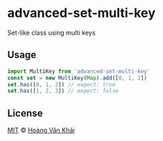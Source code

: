 # advanced-set-multi-key

Set-like class using multi keys

## Usage

```javascript
import MultiKey from 'advanced-set-multi-key'
const set = new MultiKey(Map).add([0, 1, 2])
set.has([0, 1, 2]) // expect: true
set.has([1, 2, 3]) // expect: false
```

## License

[MIT](https://git.io/vhaEz) © [Hoàng Văn Khải](https://github.com/KSXGitHub)

